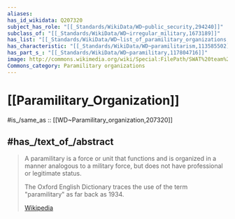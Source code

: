 ```yaml
---
aliases:
has_id_wikidata: Q207320
subject_has_role: "[[_Standards/WikiData/WD~public_security,294240]]"
subclass_of: "[[_Standards/WikiData/WD~irregular_military,1673189]]"
has_list: "[[_Standards/WikiData/WD~list_of_paramilitary_organizations,25344947]]"
has_characteristic: "[[_Standards/WikiData/WD~paramilitarism,113585502]]"
has_part_s_: "[[_Standards/WikiData/WD~paramilitary,117804716]]"
image: http://commons.wikimedia.org/wiki/Special:FilePath/SWAT%20team%20prepared%20%284132135578%29.jpg
Commons_category: Paramilitary organizations
---
```


# [[Paramilitary_Organization]] 

#is_/same_as :: [[WD~Paramilitary_organization,207320]] 

## #has_/text_of_/abstract 

> A paramilitary is a force or unit that functions 
> and is organized in a manner analogous to a military force, 
> but does not have professional or legitimate status.  
> 
> The Oxford English Dictionary traces the use of the term "paramilitary" as far back as 1934.
>
> [Wikipedia](https://en.wikipedia.org/wiki/Paramilitary) 

